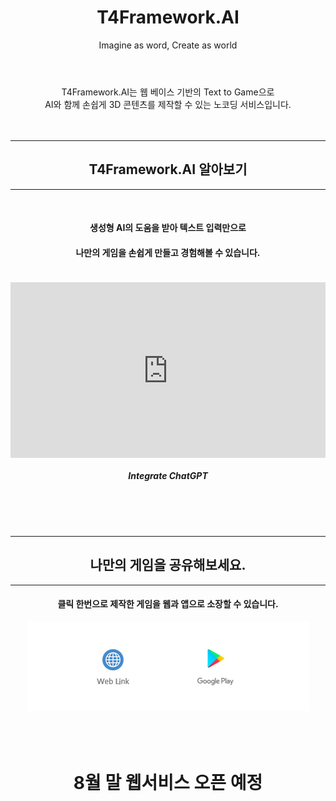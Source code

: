 ﻿---
layout: page
title: T4Framework.AI
subtitle: Imagine as word, Create as world

---
<style>
    .embed-container {
        position: relative;
        padding-bottom: 56.25%;
        height: 0;
        overflow: hidden;
        max-width: 100%;
    }

    .embed-container iframe, .embed-container object, .embed-container embed {
        position: absolute;
		top: 1%;
		down: 1%;
        left: 0%;
        width: 100%;
        height: 100%;
    }
</style>
<center>T4Framework.AI는 웹 베이스 기반의 Text to Game으로<br> AI와 함께 손쉽게 3D 콘텐츠를 제작할 수 있는 노코딩 서비스입니다.</center>

<br />
<br />
<hr />
<center><h2>T4Framework.AI 알아보기</h2></center>
<hr />

<center><br /><h4>생성형 AI의 도움을 받아 텍스트 입력만으로</h4></center>
<center><h4>나만의 게임을 손쉽게 만들고 경험해볼 수 있습니다.<br /><br /></h4></center>
<div class="embed-container"><iframe src="https://www.youtube.com/embed/q3cdVJblMxk" frameborder="0"></iframe></div>
<center><h5>Integrate ChatGPT</h5></center>

<br />
<br />
<br />
<hr />
<center><h2>나만의 게임을 공유해보세요.</h2></center>
<hr />

<center><h4>클릭 한번으로 제작한 게임을 웹과 앱으로 소장할 수 있습니다.</h4></center>

<center>
    <center><img src="./img/Web_GooglePlay_Logo.png"></center>
    <br />

<br />
<br />
<center><h1>8월 말 웹서비스 오픈 예정</h1></center>
<br />
<br />

